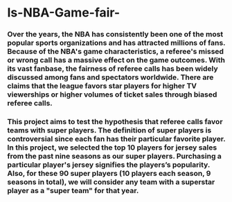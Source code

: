 # Is-NBA-Game-fair-

### Over the years, the NBA has consistently been one of the most popular sports organizations and has attracted millions of fans. Because of the NBA's game characteristics, a referee's missed or wrong call has a massive effect on the game outcomes. With its vast fanbase, the fairness of referee calls has been widely discussed among fans and spectators worldwide. There are claims that the league favors star players for higher TV viewerships or higher volumes of ticket sales through biased referee calls.

### This project aims to test the hypothesis that referee calls favor teams with super players. The definition of super players is controversial since each fan has their particular favorite player. In this project, we selected the top 10 players for jersey sales from the past nine seasons as our super players. Purchasing a particular player's jersey signifies the players’s popularity. Also, for these 90 super players (10 players each season, 9 seasons in total), we will consider any team with a superstar player as a "super team" for that year.
